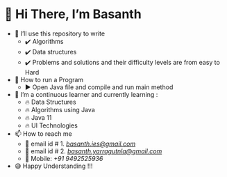 # 👋 Hi There, I’m Basanth
- 👀 I’ll use this repository to write
  - ✔️ Algorithms
  - ✔️ Data structures
  - ✔️ Problems and solutions and their difficulty levels are from easy to Hard 
- 🧐 How to run a Program
  - ▶️ Open Java file and compile and run main method 
- 🌱 I’m a continuous learner and currently learning :
  - 🔥 Data Structures
  - 🔥 Algorithms using Java
  - 🔥 Java 11
  - 🔥 UI Technologies
- 📫 How to reach me 
  - 💬 email id # 1. *basanth.ies@gmail.com*
  - 📧 email id # 2. *basanth.yarragutnla@gmail.com*
  - 📱 Mobile: *+91* *9492525936*
- 😅 Happy Understanding !!!
<!---
- 🔭 I’m currently working on ...
- 🌱 I’m currently learning ...
- 👯 I’m looking to collaborate on ...
- 🤔 I’m looking for help with ...
- 💬 Ask me about ...
- 📫 How to reach me: ...
- 😄 Pronouns: ...
- ⚡ Fun fact: ...
--->
